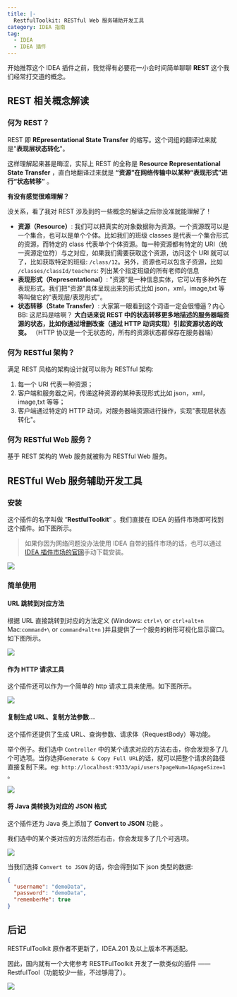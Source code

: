 ```yaml
---
title: |-
  RestfulToolkit: RESTful Web 服务辅助开发工具
category: IDEA 指南
tag:
  - IDEA
  - IDEA 插件
---
```


开始推荐这个 IDEA 插件之前，我觉得有必要花一小会时间简单聊聊 **REST** 这个我们经常打交道的概念。

## REST 相关概念解读

### 何为 REST？

REST 即 **REpresentational State Transfer** 的缩写。这个词组的翻译过来就是"**表现层状态转化**"。

这样理解起来甚是晦涩，实际上 REST 的全称是 **Resource Representational State Transfer** ，直白地翻译过来就是 **“资源”在网络传输中以某种“表现形式”进行“状态转移”** 。

**有没有感觉很难理解？**

没关系，看了我对 REST 涉及到的一些概念的解读之后你没准就能理解了！

- **资源（Resource）**: 我们可以把真实的对象数据称为资源。一个资源既可以是一个集合，也可以是单个个体。比如我们的班级 classes 是代表一个集合形式的资源，而特定的 class 代表单个个体资源。每一种资源都有特定的 URI（统一资源定位符）与之对应，如果我们需要获取这个资源，访问这个 URI 就可以了，比如获取特定的班级: `/class/12`。另外，资源也可以包含子资源，比如 `/classes/classId/teachers`: 列出某个指定班级的所有老师的信息
- **表现形式（Representational）**: "资源"是一种信息实体，它可以有多种外在表现形式。我们把"资源"具体呈现出来的形式比如 json，xml，image,txt 等等叫做它的"表现层/表现形式"。
- **状态转移（State Transfer）**: 大家第一眼看到这个词语一定会很懵逼？内心 BB: 这尼玛是啥啊？ **大白话来说 REST 中的状态转移更多地描述的服务器端资源的状态，比如你通过增删改查（通过 HTTP 动词实现）引起资源状态的改变。** （HTTP 协议是一个无状态的，所有的资源状态都保存在服务器端）

### 何为 RESTful 架构？

满足 REST 风格的架构设计就可以称为 RESTful 架构:

1. 每一个 URI 代表一种资源；
1. 客户端和服务器之间，传递这种资源的某种表现形式比如 json，xml，image,txt 等等；
1. 客户端通过特定的 HTTP 动词，对服务器端资源进行操作，实现"表现层状态转化"。

### 何为 RESTful Web 服务？

基于 REST 架构的 Web 服务就被称为 RESTful Web 服务。

## RESTful Web 服务辅助开发工具

### 安装

这个插件的名字叫做 “**RestfulToolkit**” 。我们直接在 IDEA 的插件市场即可找到这个插件。如下图所示。

> 如果你因为网络问题没办法使用 IDEA 自带的插件市场的话，也可以通过[IDEA 插件市场的官网](https://plugins.jetbrains.com/idea)手动下载安装。

![](https://oss.javaguide.cn/github/javaguide/tools/idea/41a9bfa18920403ba4db83e324f8621e~tplv-k3u1fbpfcp-zoom-1.png)

### 简单使用

#### URL 跳转到对应方法

根据 URL 直接跳转到对应的方法定义 (Windows: `ctrl+\` or `ctrl+alt+n` Mac:`command+\` or `command+alt+n` )并且提供了一个服务的树形可视化显示窗口。 如下图所示。

![](https://oss.javaguide.cn/github/javaguide/tools/idea/c26ea05ad472488fbf9eb21627964bee~tplv-k3u1fbpfcp-zoom-1.png)

#### 作为 HTTP 请求工具

这个插件还可以作为一个简单的 http 请求工具来使用。如下图所示。

![](https://oss.javaguide.cn/javaguide/RestfulToolkit2.png)

#### 复制生成 URL、复制方法参数...

这个插件还提供了生成 URL、查询参数、请求体（RequestBody）等功能。

举个例子。我们选中 `Controller` 中的某个请求对应的方法右击，你会发现多了几个可选项。当你选择`Generate & Copy Full URL`的话，就可以把整个请求的路径直接复制下来。eg: `http://localhost:9333/api/users?pageNum=1&pageSize=1` 。

![](./assets/RestfulToolkit3.png)

#### 将 Java 类转换为对应的 JSON 格式

这个插件还为 Java 类上添加了 **Convert to JSON** 功能 。

我们选中的某个类对应的方法然后右击，你会发现多了几个可选项。

![](./assets/RestfulToolkit4.png)

当我们选择 `Convert to JSON` 的话，你会得到如下 json 类型的数据:

```json
{
  "username": "demoData",
  "password": "demoData",
  "rememberMe": true
}
```

## 后记

RESTFulToolkit 原作者不更新了，IDEA.201 及以上版本不再适配。

因此，国内就有一个大佬参考 RESTFulToolkit 开发了一款类似的插件 —— RestfulTool（功能较少一些，不过够用了）。

![](https://oss.javaguide.cn/javaguide/image-20210830112030237.png)
